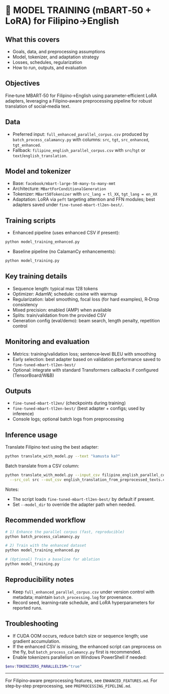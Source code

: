 # 🧠 MODEL TRAINING (mBART‑50 + LoRA) for Filipino→English

## What this covers
- Goals, data, and preprocessing assumptions
- Model, tokenizer, and adaptation strategy
- Losses, schedules, regularization
- How to run, outputs, and evaluation

## Objectives
Fine‑tune MBART‑50 for Filipino→English using parameter‑efficient LoRA adapters, leveraging a Filipino‑aware preprocessing pipeline for robust translation of social‑media text.

## Data
- Preferred input: `full_enhanced_parallel_corpus.csv` produced by `batch_process_calamancy.py` with columns: `src`, `tgt`, `src_enhanced`, `tgt_enhanced`.
- Fallback: `filipino_english_parallel_corpus.csv` with `src`/`tgt` or `text`/`english_translation`.

## Model and tokenizer
- Base: `facebook/mbart-large-50-many-to-many-mmt`
- Architecture: `MBartForConditionalGeneration`
- Tokenizer: `MBart50Tokenizer` with `src_lang = tl_XX`, `tgt_lang = en_XX`
- Adaptation: LoRA via `peft` targeting attention and FFN modules; best adapters saved under `fine-tuned-mbart-tl2en-best/`.

## Training scripts
- Enhanced pipeline (uses enhanced CSV if present):
```bash
python model_training_enhanced.py
```
- Baseline pipeline (no CalamanCy enhancements):
```bash
python model_training.py
```

## Key training details
- Sequence length: typical max 128 tokens
- Optimizer: AdamW; schedule: cosine with warmup
- Regularization: label smoothing, focal loss (for hard examples), R‑Drop consistency
- Mixed precision: enabled (AMP) when available
- Splits: train/validation from the provided CSV
- Generation config (eval/demo): beam search, length penalty, repetition control

## Monitoring and evaluation
- Metrics: training/validation loss; sentence‑level BLEU with smoothing
- Early selection: best adapter based on validation performance saved to `fine-tuned-mbart-tl2en-best/`
- Optional: integrate with standard Transformers callbacks if configured (TensorBoard/W&B)

## Outputs
- `fine-tuned-mbart-tl2en/` (checkpoints during training)
- `fine-tuned-mbart-tl2en-best/` (best adapter + configs; used by inference)
- Console logs; optional batch logs from preprocessing

## Inference usage
Translate Filipino text using the best adapter:
```bash
python translate_with_model.py --text "kamusta ka?"
```
Batch translate from a CSV column:
```bash
python translate_with_model.py --input_csv filipino_english_parallel_corpus.csv \
  --src_col src --out_csv english_translation_from_preprocessed_texts.csv
```
Notes:
- The script loads `fine-tuned-mbart-tl2en-best/` by default if present.
- Set `--model_dir` to override the adapter path when needed.

## Recommended workflow
```bash
# 1) Enhance the parallel corpus (fast, reproducible)
python batch_process_calamancy.py

# 2) Train with the enhanced dataset
python model_training_enhanced.py

# (Optional) Train a baseline for ablation
python model_training.py
```

## Reproducibility notes
- Keep `full_enhanced_parallel_corpus.csv` under version control with metadata; maintain `batch_processing.log` for provenance.
- Record seed, learning‑rate schedule, and LoRA hyperparameters for reported runs.

## Troubleshooting
- If CUDA OOM occurs, reduce batch size or sequence length; use gradient accumulation.
- If the enhanced CSV is missing, the enhanced script can preprocess on the fly, but `batch_process_calamancy.py` first is recommended.
- Enable tokenizers parallelism on Windows PowerShell if needed:
```powershell
$env:TOKENIZERS_PARALLELISM="true"
```

---
For Filipino‑aware preprocessing features, see `ENHANCED_FEATURES.md`. For step‑by‑step preprocessing, see `PREPROCESSING_PIPELINE.md`.

